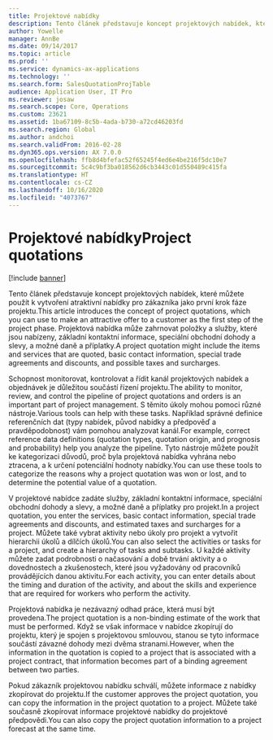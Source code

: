 ```yaml
---
title: Projektové nabídky
description: Tento článek představuje koncept projektových nabídek, které můžete použít k vytvoření atraktivní nabídky pro zákazníka jako první krok fáze projektu. Projektová nabídka může zahrnovat položky a služby, které jsou nabízeny, základní kontaktní informace, speciální obchodní dohody a slevy, a možné daně a příplatky.
author: Yowelle
manager: AnnBe
ms.date: 09/14/2017
ms.topic: article
ms.prod: ''
ms.service: dynamics-ax-applications
ms.technology: ''
ms.search.form: SalesQuotationProjTable
audience: Application User, IT Pro
ms.reviewer: josaw
ms.search.scope: Core, Operations
ms.custom: 23621
ms.assetid: 1ba67109-8c5b-4ada-b730-a72cd46203fd
ms.search.region: Global
ms.author: andchoi
ms.search.validFrom: 2016-02-28
ms.dyn365.ops.version: AX 7.0.0
ms.openlocfilehash: ffb8d4bfefac52f65245f4ed6e4be216f5dc10e7
ms.sourcegitcommit: 5c4c9bf3ba018562d6cb3443c01d550489c415fa
ms.translationtype: HT
ms.contentlocale: cs-CZ
ms.lasthandoff: 10/16/2020
ms.locfileid: "4073767"
---
```

# <a name="project-quotations"></a><span data-ttu-id="c23bc-104">Projektové nabídky</span><span class="sxs-lookup"><span data-stu-id="c23bc-104">Project quotations</span></span>

[!include [banner](../includes/banner.md)]

<span data-ttu-id="c23bc-105">Tento článek představuje koncept projektových nabídek, které můžete použít k vytvoření atraktivní nabídky pro zákazníka jako první krok fáze projektu.</span><span class="sxs-lookup"><span data-stu-id="c23bc-105">This article introduces the concept of project quotations, which you can use to make an attractive offer to a customer as the first step of the project phase.</span></span> <span data-ttu-id="c23bc-106">Projektová nabídka může zahrnovat položky a služby, které jsou nabízeny, základní kontaktní informace, speciální obchodní dohody a slevy, a možné daně a příplatky.</span><span class="sxs-lookup"><span data-stu-id="c23bc-106">A project quotation might include the items and services that are quoted, basic contact information, special trade agreements and discounts, and possible taxes and surcharges.</span></span> 

<span data-ttu-id="c23bc-107">Schopnost monitorovat, kontrolovat a řídit kanál projektových nabídek a objednávek je důležitou součástí řízení projektu.</span><span class="sxs-lookup"><span data-stu-id="c23bc-107">The ability to monitor, review, and control the pipeline of project quotations and orders is an important part of project management.</span></span> <span data-ttu-id="c23bc-108">S těmito úkoly mohou pomoci různé nástroje.</span><span class="sxs-lookup"><span data-stu-id="c23bc-108">Various tools can help with these tasks.</span></span> <span data-ttu-id="c23bc-109">Například správné definice referenčních dat (typy nabídek, původ nabídky a předpověď a pravděpodobnost) vám pomohou analyzovat kanál.</span><span class="sxs-lookup"><span data-stu-id="c23bc-109">For example, correct reference data definitions (quotation types, quotation origin, and prognosis and probability) help you analyze the pipeline.</span></span> <span data-ttu-id="c23bc-110">Tyto nástroje můžete použít ke kategorizaci důvodů, proč byla projektová nabídka vyhrána nebo ztracena, a k určení potenciální hodnoty nabídky.</span><span class="sxs-lookup"><span data-stu-id="c23bc-110">You can use these tools to categorize the reasons why a project quotation was won or lost, and to determine the potential value of a quotation.</span></span> 

<span data-ttu-id="c23bc-111">V projektové nabídce zadáte služby, základní kontaktní informace, speciální obchodní dohody a slevy, a možné daně a příplatky pro projekt.</span><span class="sxs-lookup"><span data-stu-id="c23bc-111">In a project quotation, you enter the services, basic contact information, special trade agreements and discounts, and estimated taxes and surcharges for a project.</span></span> <span data-ttu-id="c23bc-112">Můžete také vybrat aktivity nebo úkoly pro projekt a vytvořit hierarchii úkolů a dílčích úkolů.</span><span class="sxs-lookup"><span data-stu-id="c23bc-112">You can also select the activities or tasks for a project, and create a hierarchy of tasks and subtasks.</span></span> <span data-ttu-id="c23bc-113">U každé aktivity můžete zadat podrobnosti o načasování a době trvání aktivity a o dovednostech a zkušenostech, které jsou vyžadovány od pracovníků provádějících danou aktivitu.</span><span class="sxs-lookup"><span data-stu-id="c23bc-113">For each activity, you can enter details about the timing and duration of the activity, and about the skills and experience that are required for workers who perform the activity.</span></span> 

<span data-ttu-id="c23bc-114">Projektová nabídka je nezávazný odhad práce, která musí být provedena.</span><span class="sxs-lookup"><span data-stu-id="c23bc-114">The project quotation is a non-binding estimate of the work that must be performed.</span></span> <span data-ttu-id="c23bc-115">Když se však informace v nabídce zkopírují do projektu, který je spojen s projektovou smlouvou, stanou se tyto informace součástí závazné dohody mezi dvěma stranami.</span><span class="sxs-lookup"><span data-stu-id="c23bc-115">However, when the information in the quotation is copied to a project that is associated with a project contract, that information becomes part of a binding agreement between two parties.</span></span> 

<span data-ttu-id="c23bc-116">Pokud zákazník projektovou nabídku schválí, můžete informace z nabídky zkopírovat do projektu.</span><span class="sxs-lookup"><span data-stu-id="c23bc-116">If the customer approves the project quotation, you can copy the information in the project quotation to a project.</span></span> <span data-ttu-id="c23bc-117">Můžete také současně zkopírovat informace projektové nabídky do projektové předpovědi.</span><span class="sxs-lookup"><span data-stu-id="c23bc-117">You can also copy the project quotation information to a project forecast at the same time.</span></span>



